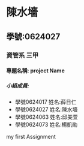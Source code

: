 # 陳水墻

## 學號:0624027

### 資管系 三甲

#### 專題名稱: project Name

##### 小組成員:
* 學號0624017 姓名:薛日仁
* 學號0624027 姓名:陳水墻
* 學號0624063 姓名:邱美萱
* 學號0624073 姓名:楊凱勛

my first Assignment
